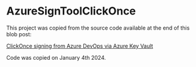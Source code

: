 # AzureSignToolClickOnce

This project was copied from the source code available at the end of this blob post:

[ClickOnce signing from Azure DevOps via Azure Key Vault](https://www.davici.nl/blog/clickonce-signing-from-azure-devops-via-azure-key-vault)

Code was copied on January 4th 2024.

